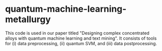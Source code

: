 # quantum-machine-learning-metallurgy

This code is used in our paper titled "Designing complex concentrated alloys with quantum machine learning and text mining".
It consists of tools for (i) data preprocessing, (ii) quantum SVM, and (iii) data postprocessing.
